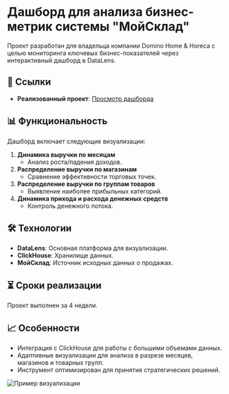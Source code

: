 # Дашборд для анализа бизнес-метрик системы "МойСклад"

Проект разработан для владельца компании Domino Home & Horeca с целью мониторинга ключевых бизнес-показателей через интерактивный дашборд в DataLens.

## 🔗 Ссылки
- **Реализованный проект**: [Просмотр дашборда](https://datalens.yandex/6zqwzlrfrqpws)

## 📊 Функциональность
Дашборд включает следующие визуализации:
1. **Динамика выручки по месяцам**  
   - Анализ роста/падения доходов.
2. **Распределение выручки по магазинам**  
   - Сравнение эффективности торговых точек.
3. **Распределение выручки по группам товаров**  
   - Выявление наиболее прибыльных категорий.
4. **Динамика прихода и расхода денежных средств**  
   - Контроль денежного потока.

## 🛠 Технологии
- **DataLens**: Основная платформа для визуализации.
- **ClickHouse**: Хранилище данных.
- **МойСклад**: Источник исходных данных о продажах.

## ⏳ Сроки реализации
Проект выполнен за 4 недели.

## 📈 Особенности
- Интеграция с ClickHouse для работы с большими объемами данных.
- Адаптивные визуализации для анализа в разрезе месяцев, магазинов и товарных групп.
- Инструмент оптимизирован для принятия стратегических решений.

![Пример визуализации](https://ссылка?text=Пример+графика+DataLens)
